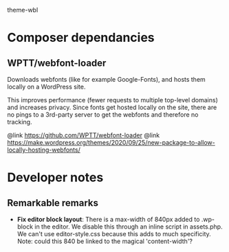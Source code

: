 theme-wbl

# Composer dependancies

## WPTT/webfont-loader

Downloads webfonts (like for example Google-Fonts), and hosts them locally on a WordPress site.

This improves performance (fewer requests to multiple top-level domains) and increases privacy. Since fonts get hosted locally on the site, there are no pings to a 3rd-party server to get the webfonts and therefore no tracking.

@link https://github.com/WPTT/webfont-loader
@link https://make.wordpress.org/themes/2020/09/25/new-package-to-allow-locally-hosting-webfonts/

# Developer notes

## Remarkable remarks

- **Fix editor block layout**: There is a max-width of 840px added to .wp-block in the editor. We disable this through an inline script in assets.php. We can't use editor-style.css because this adds to much specificity. Note: could this 840 be linked to the magical 'content-width'?